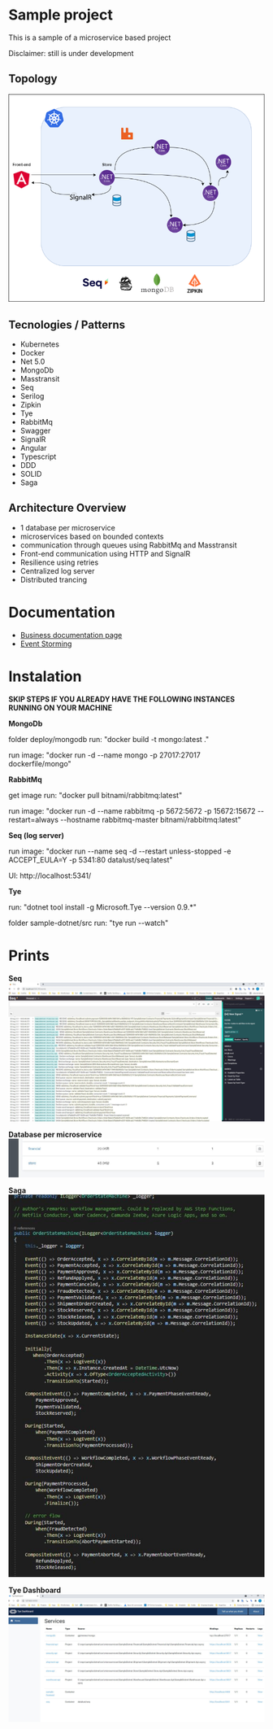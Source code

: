 
# Sample project
This is a sample of a microservice based project  

Disclaimer: still is under development

## Topology
![topology](doc/diagrams/topology.png?raw=true "Topology")

## Tecnologies / Patterns
- Kubernetes
- Docker
- Net 5.0
- MongoDb
- Masstransit
- Seq
- Serilog
- Zipkin
- Tye
- RabbitMq
- Swagger
- SignalR 
- Angular
- Typescript
- DDD
- SOLID
- Saga

## Architecture Overview
- 1 database per microservice
- microservices based on bounded contexts
- communication through queues using RabbitMq and Masstransit
- Front-end communication using HTTP and SignalR
- Resilience using retries
- Centralized log server
- Distributed trancing

# Documentation
- [Business documentation page](https://github.com/ggimenes/sample-dotnet/tree/main/doc)
- [Event Storming](https://github.com/ggimenes/sample-dotnet/tree/main/doc/diagrams/event-storming)

# Instalation

**SKIP STEPS IF YOU ALREADY HAVE THE FOLLOWING INSTANCES RUNNING ON YOUR MACHINE**

**MongoDb**

folder deploy/mongodb
run:
"docker build -t mongo:latest  ."

run image:
"docker run -d --name mongo -p 27017:27017 dockerfile/mongo"


**RabbitMq**

get image
run:
"docker pull bitnami/rabbitmq:latest"

run image:
"docker run -d --name rabbitmq -p 5672:5672 -p 15672:15672 --restart=always --hostname rabbitmq-master bitnami/rabbitmq:latest"


**Seq (log server)**

run image:
"docker run --name seq -d --restart unless-stopped -e ACCEPT_EULA=Y -p 5341:80 datalust/seq:latest"

UI:
http://localhost:5341/

**Tye**

run:
"dotnet tool install -g Microsoft.Tye --version 0.9.*"

folder sample-dotnet/src
run:
"tye run --watch"

# Prints

**Seq**  
![Seq](imgs/seq.JPG?raw=true "Seq")

**Database per microservice**
![database per microservice](imgs/database-per-microservice.JPG?raw=true "Database per microservice")

**Saga**  
![masstransit-saga](imgs/masstransit-saga.JPG?raw=true "Saga")

**Tye Dashboard**  
![Tye Dashboard](imgs/tye-dashboard.JPG?raw=true "Tye Dashboard")

